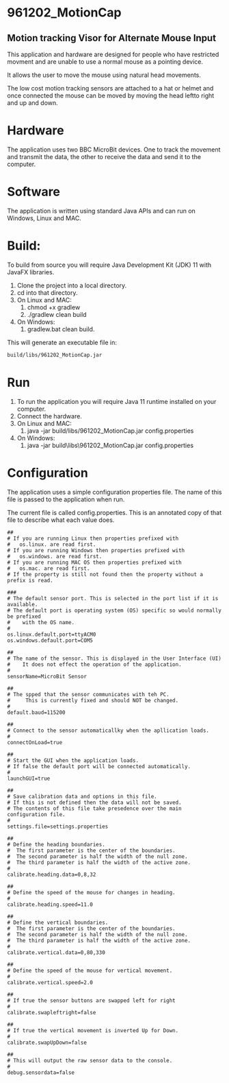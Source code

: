 # 961202_MotionCap
## Motion tracking Visor for Alternate Mouse Input

This application and hardware are designed for people who have restricted movment and are unable to use a normal mouse as a pointing device.

It allows the user to move the mouse using natural head movements.

The low cost motion tracking sensors are attached to a hat or helmet and once connected the mouse can be moved by moving the head leftto right and up and down.

# Hardware
The application uses two BBC MicroBit devices. One to track the movement and transmit the data, the other to receive the data and send it to the computer.

# Software
The application is written using standard Java APIs and can run on Windows, Linux and MAC.

# Build:
To build from source you will require Java Development Kit (JDK) 11 with JavaFX libraries.

1. Clone the project into a local directory.
2. cd into that directory.
3. On Linux and MAC:
   1. chmod +x gradlew
   2. ./gradlew clean build
4. On Windows:
   1. gradlew.bat clean build.

This will generate an executable file in:
```bash
build/libs/961202_MotionCap.jar
```
# Run
1. To run the application you will require Java 11 runtime installed on your computer.
2. Connect the hardware.
1. On Linux and MAC:
   1. java -jar build/libs/961202_MotionCap.jar config.properties
2. On Windows:
   1. java -jar build\libs\961202_MotionCap.jar config.properties

# Configuration
The application uses a simple configuration properties file. The name of this file is passed to the application when run.

The current file is called config.properties. This is an annotated copy of that file to describe what each value does.

```properties
##
# If you are running Linux then properties prefixed with 
#   os.linux. are read first.
# If you are running Windows then properties prefixed with 
#   os.windows. are read first.
# If you are running MAC OS then properties prefixed with 
#   os.mac. are read first.
# If the property is still not found then the property without a prefix is read.

###
# The default sensor port. This is selected in the port list if it is available.
# The default port is operating system (OS) specific so would normally be prefixed
#    with the OS name.
#
os.linux.default.port=ttyACM0
os.windows.default.port=COM5

##
# The name of the sensor. This is displayed in the User Interface (UI)
#    It does not effect the operation of the application.
#
sensorName=MicroBit Sensor

##
# The spped that the sensor communicates with teh PC. 
#     This is currently fixed and should NOT be changed.
#
default.baud=115200

##
# Connect to the sensor automaticallky when the apllication loads.
#
connectOnLoad=true

##
# Start the GUI when the application loads.
# If false the default port will be connected automatically.
#
launchGUI=true

##
# Save calibration data and options in this file.
# If this is not defined then the data will not be saved.
# The contents of this file take presedence over the main configuration file.
#
settings.file=settings.properties

##
# Define the heading boundaries.
#  The first parameter is the center of the boundaries.
#  The second parameter is half the width of the null zone.
#  The third parameter is half the width of the active zone.
#
calibrate.heading.data=0,8,32

##
# Define the speed of the mouse for changes in heading.
#
calibrate.heading.speed=11.0

##
# Define the vertical boundaries.
#  The first parameter is the center of the boundaries.
#  The second parameter is half the width of the null zone.
#  The third parameter is half the width of the active zone.
#
calibrate.vertical.data=0,80,330

##
# Define the speed of the mouse for vertical movement.
#
calibrate.vertical.speed=2.0

##
# If true the sensor buttons are swapped left for right
#
calibrate.swapleftright=false

##
# If true the vertical movement is inverted Up for Down.
#
calibrate.swapUpDown=false

##
# This will output the raw sensor data to the console.
#
debug.sensordata=false
```
